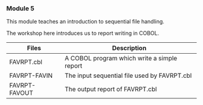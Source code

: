 ### Module 5

This module teaches an introduction to sequential file handling.

The workshop here introduces us to report writing in COBOL.

| Files         | Description   |
| ------------- | ------------- |
| FAVRPT.cbl   | A COBOL program which write a simple report |
| FAVRPT-FAVIN | The input sequential file used by FAVRPT.cbl |
| FAVRPT-FAVOUT | The output report of FAVRPT.cbl |